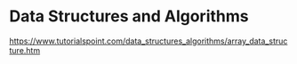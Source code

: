 # Data Structures and Algorithms

https://www.tutorialspoint.com/data_structures_algorithms/array_data_structure.htm
